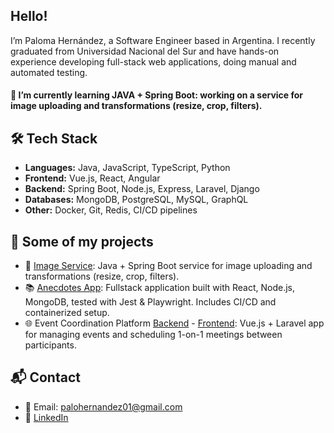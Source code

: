 ## Hello!
I’m Paloma Hernández, a Software Engineer based in Argentina.
I recently graduated from Universidad Nacional del Sur and have hands-on experience developing full-stack web applications, doing manual and automated testing. 

#### 🌱 I’m currently learning JAVA + Spring Boot: working on a service for image uploading and transformations (resize, crop, filters).

## 🛠️ Tech Stack

- **Languages:** Java, JavaScript, TypeScript, Python  
- **Frontend:** Vue.js, React, Angular
- **Backend:** Spring Boot, Node.js, Express, Laravel, Django
- **Databases:** MongoDB, PostgreSQL, MySQL, GraphQL  
- **Other:** Docker, Git, Redis, CI/CD pipelines

## 🚀 Some of my projects

- 🎨 [Image Service](https://github.com/PalomaHernandez/image-service): Java + Spring Boot service for image uploading and transformations (resize, crop, filters).
- 📚 [Anecdotes App](https://github.com/PalomaHernandez/anecdotes-cicd): Fullstack application built with React, Node.js, MongoDB, tested with Jest & Playwright. Includes CI/CD and containerized setup.
- 🌐 Event Coordination Platform [Backend](https://github.com/PalomaHernandez/ronda-de-negocios) - [Frontend](https://github.com/PalomaHernandez/ronda-de-negocios-vue): Vue.js + Laravel app for managing events and scheduling 1-on-1 meetings between participants.

## 📬 Contact

- 📧 Email: palohernandez01@gmail.com  
- 💼 [LinkedIn](https://linkedin.com/in/paloma-hernandez-ln)
<!--
**PalomaHernandez/PalomaHernandez** is a ✨ _special_ ✨ repository because its `README.md` (this file) appears on your GitHub profile.

Here are some ideas to get you started:

- 🔭 I’m currently working on ...
- 🌱 I’m currently learning ...
- 👯 I’m looking to collaborate on ...
- 🤔 I’m looking for help with ...
- 💬 Ask me about ...
- 📫 How to reach me: ...
- 😄 Pronouns: ...
- ⚡ Fun fact: ...
-->
